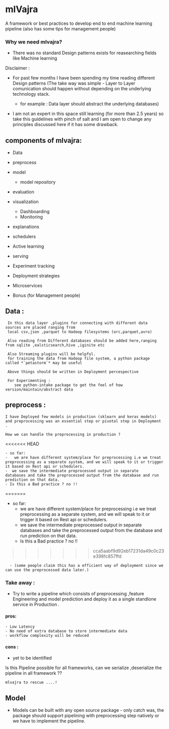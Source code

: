# mlVajra 
A framework or best practices to develop end to end machine learning pipeline (also has some tips for management people)

### Why we need mlvajra?
- There was no standard Design patterns exists for reasearching fields like Machine learning

Disclaimer :
- For past few months I have been spending my time reading different Design patterns (The take way was simple - Layer to Layer comunication should happen without depending on the underlying technology stack.
  - for example : Data layer should abstract the underlying databases)
  
  
- I am not an expert in this space still learning (for more than 2.5 years) so take this guidelines with pinch of salt and I am open to change any principles discussed here if it has some drawback.

## components of mlvajra:
- Data 
- preprocess
- model
    - model repository
- evaluation
- visualization
    - Dashboarding
    - Monitoring 

- explanations
- schedulers
- Active learning 
- serving
- Experiment tracking
- Deployment strategies
- Microservices

- Bonus (for Management people)
## Data :
     In this data layer ,plugins for connecting with different data sources are placed ranging from 
     local csv,json ,parquet to Hadoop filesystems (orc,parquet,avro)

     Also reading from Different databases should be added here,ranging from sqlite ,ealsticsearch,hive ,iginite etc
     
     Also Streaming plugins will be helpful.
     for training the data from Hadoop file system, a python package called *`petastorm`* may be useful

     Above things should be written in Deployment percespective 

     For Experimenting :
        see python-intake package to get the feel of how version/maintain/abstract data
    
## preprocess :
    I have Deployed few models in production (sklearn and keras models) and preprocessing was an essential step or pivotal step in Deployment .

    How we can handle the preprocessing in production ?
<<<<<<< HEAD
    
    - so far:
    -   we are have different system/place for preprocessing i.e we treat preprocessing as a separate system, and we will speak to it or trigger it based on Rest api or schedulers.
    -  we save the intermediate preprocessed output in separate 
    databases and take the preprocessed output from the database and run prediction on that data.
    - Is this a Bad practice ? no !!
=======
  - so far:
      -   we are have different system/place for preprocessing i.e we treat preprocessing as a separate system, and we will speak to it         or trigger it based on Rest api or schedulers.
      -  we save the intermediate preprocessed output in separate 
      databases and take the preprocessed output from the database and run prediction on that data.
      - Is this a Bad practice ? no !!
>>>>>>> cca5aabf9d92eb17231da49c0c23e398fc857ffd

      - (some people claim this has a efficient way of deployment since we can use the preprocessed data later.)

### Take away :
-   Try to write a pipeline which consists of preprocessing ,feature Engineering and model prediction and deploy it as a single standlone service in Production .
#### pros:
    - Low Latency
    - No need of extra database to store intermediate data
    - workflow complexity will be reduced
#### cons :
-   yet to be identified

Is this Pipeline possible for all frameworks, can we serialize ,deserialize the pipeline in all framework ??
    
    mlvajra to rescue ....!

## Model

-  Models can be built with any open source package - only catch was, the package should support pipelining with preprocessing step natively or we have to implement the pipeline.








